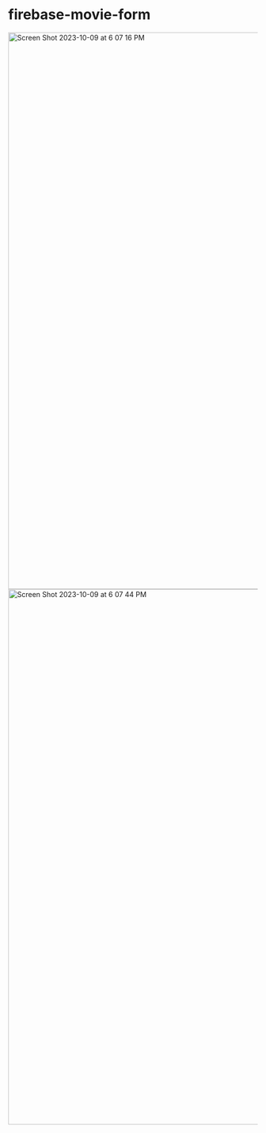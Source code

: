 # firebase-movie-form
<img width="1122" alt="Screen Shot 2023-10-09 at 6 07 16 PM" src="https://github.com/Postrelski/firebase-movie-form/assets/71254889/a2fb24f8-e838-4cae-a20b-9fc0ec801856">
<img width="1079" alt="Screen Shot 2023-10-09 at 6 07 44 PM" src="https://github.com/Postrelski/firebase-movie-form/assets/71254889/9691131f-0d30-411a-bf9d-ba2d7724df18">
